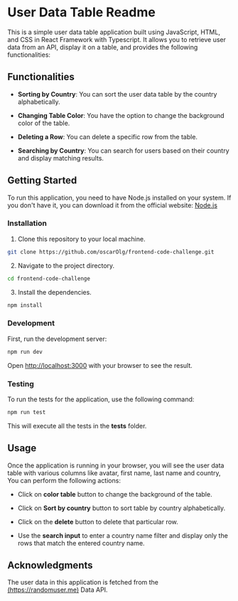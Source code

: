 # User Data Table Readme

This is a simple user data table application built using JavaScript, HTML, and CSS in React Framework with Typescript. It allows you to retrieve user data from an API, display it on a table, and provides the following functionalities:

## Functionalities

- **Sorting by Country**: You can sort the user data table by the country alphabetically.

- **Changing Table Color**: You have the option to change the background color of the table.

- **Deleting a Row**: You can delete a specific row from the table.

- **Searching by Country**: You can search for users based on their country and display matching results.

## Getting Started

To run this application, you need to have Node.js installed on your system. If you don't have it, you can download it from the official website: [Node.js](https://nodejs.org/)

### Installation

1. Clone this repository to your local machine.

```bash
git clone https://github.com/oscarOlg/frontend-code-challenge.git
```

2. Navigate to the project directory.

```bash
cd frontend-code-challenge
```

3. Install the dependencies.

```bash
npm install
```

### Development

First, run the development server:

```bash
npm run dev
```

Open [http://localhost:3000](http://localhost:3000) with your browser to see the result.

### Testing

To run the tests for the application, use the following command:

```bash
npm run test
```

This will execute all the tests in the __tests__ folder.

## Usage

Once the application is running in your browser, you will see the user data table with various columns like avatar, first name, last name and country, You can perform the following actions:

- Click on **color table** button to change the background of the table.

- Click on **Sort by country** button to sort table by country alphabetically.

- Click on the **delete** button to delete that particular row.

- Use the **search input** to enter a country name filter and display only the rows that match the entered country name.

## Acknowledgments

The user data in this application is fetched from the [(https://randomuser.me)](https://randomuser.me) Data API.
